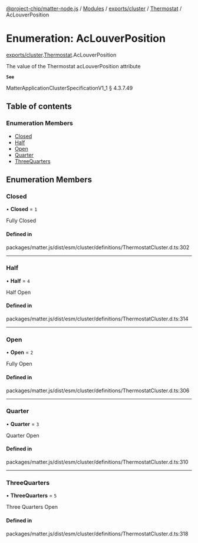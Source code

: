 [@project-chip/matter-node.js](../README.md) / [Modules](../modules.md) / [exports/cluster](../modules/exports_cluster.md) / [Thermostat](../modules/exports_cluster.Thermostat.md) / AcLouverPosition

# Enumeration: AcLouverPosition

[exports/cluster](../modules/exports_cluster.md).[Thermostat](../modules/exports_cluster.Thermostat.md).AcLouverPosition

The value of the Thermostat acLouverPosition attribute

**`See`**

MatterApplicationClusterSpecificationV1_1 § 4.3.7.49

## Table of contents

### Enumeration Members

- [Closed](exports_cluster.Thermostat.AcLouverPosition.md#closed)
- [Half](exports_cluster.Thermostat.AcLouverPosition.md#half)
- [Open](exports_cluster.Thermostat.AcLouverPosition.md#open)
- [Quarter](exports_cluster.Thermostat.AcLouverPosition.md#quarter)
- [ThreeQuarters](exports_cluster.Thermostat.AcLouverPosition.md#threequarters)

## Enumeration Members

### Closed

• **Closed** = ``1``

Fully Closed

#### Defined in

packages/matter.js/dist/esm/cluster/definitions/ThermostatCluster.d.ts:302

___

### Half

• **Half** = ``4``

Half Open

#### Defined in

packages/matter.js/dist/esm/cluster/definitions/ThermostatCluster.d.ts:314

___

### Open

• **Open** = ``2``

Fully Open

#### Defined in

packages/matter.js/dist/esm/cluster/definitions/ThermostatCluster.d.ts:306

___

### Quarter

• **Quarter** = ``3``

Quarter Open

#### Defined in

packages/matter.js/dist/esm/cluster/definitions/ThermostatCluster.d.ts:310

___

### ThreeQuarters

• **ThreeQuarters** = ``5``

Three Quarters Open

#### Defined in

packages/matter.js/dist/esm/cluster/definitions/ThermostatCluster.d.ts:318
